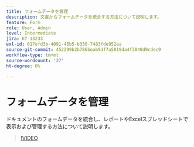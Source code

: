 ```yaml
---
title: フォームデータを管理
description: 文書からフォームデータを統合する方法について説明します。
feature: Form
role: User, Admin
level: Intermediate
jira: KT-13233
exl-id: 017efd3b-4091-45b5-b330-7483fde952ea
source-git-commit: 452299b2b786beab9df7a5019da4f3840d9cdec9
workflow-type: tm+mt
source-wordcount: '37'
ht-degree: 0%

---
```


# フォームデータを管理

ドキュメントのフォームデータを統合し、レポートやExcelスプレッドシートで表示および管理する方法について説明します。

>[!VIDEO](https://video.tv.adobe.com/v/3419330?quality=12&learn=on&hidetitle=true)
